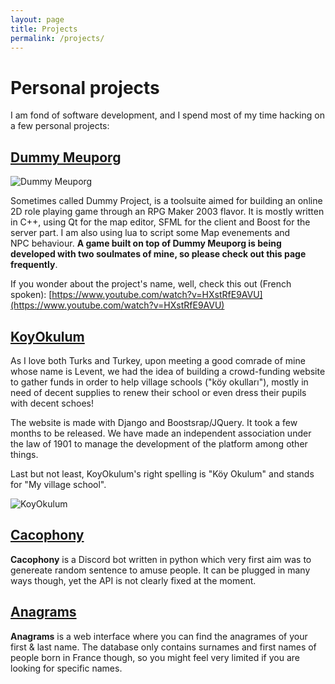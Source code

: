 ```yaml
---
layout: page
title: Projects
permalink: /projects/
---
```


# Personal projects

I am fond of software development, and I spend most of my time hacking on a
few personal projects:

## [Dummy Meuporg](https://github.com/dummymeuporg)

![Dummy Meuporg](https://avatars2.githubusercontent.com/u/38380910?s=200&v=4)

Sometimes called Dummy Project, is a toolsuite aimed for building an online 2D
role playing game through an RPG Maker 2003 flavor. It is mostly written in
C++, using Qt for the map editor, SFML for the client and Boost for the server
part. I am also using lua to script some Map evenements and NPC behaviour.
**A game built on top of Dummy Meuporg is being developed with two soulmates of
mine, so please check out this page frequently**.

If you wonder about the project's name, well, check this out (French spoken):
[https://www.youtube.com/watch?v=HXstRfE9AVU](https://www.youtube.com/watch?v=HXstRfE9AVU)

## [KoyOkulum](https://www.koyokulum.org)

As I love both Turks and Turkey, upon meeting a good comrade of mine whose
name is Levent, we had the idea of building a crowd-funding website to
gather funds in order to help village schools ("köy okulları"), mostly in
need of decent supplies to renew their school or even dress their pupils
with decent schoes!

The website is made with Django and Boostsrap/JQuery. It took a few months
to be released. We have made an independent association under the law of
1901 to manage the development of the platform among other things.

Last but not least, KoyOkulum's right spelling is "Köy Okulum" and stands
for "My village school".

![KoyOkulum](https://www.koyokulum.org/static/koyokulum/koyokulum.png)

## [Cacophony](https://github.com/cacophony-discord)

**Cacophony** is a Discord bot written in python which very first aim was to
genereate random sentence to amuse people. It can be plugged in many ways
though, yet the API is not clearly fixed at the moment.


## [Anagrams](https://ge0-anagram.herokuapp.com/)

**Anagrams** is a web interface where you
can find the anagrames of your first & last name. The database only contains
surnames and first names of people born in France though, so you might feel
very limited if you are looking for specific names.
